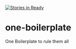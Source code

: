 [![Stories in Ready](https://badge.waffle.io/AlejoFernandez/one-boilerplate.png?label=ready&title=Ready)](https://waffle.io/AlejoFernandez/one-boilerplate)
# one-boilerplate
One Boilerplate to rule them all
